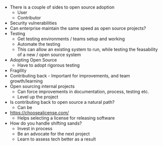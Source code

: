 - There is a couple of sides to open source adoption
  - User
  - Contributor
- Security vulnerabilities
- Can enterprise maintain the same speed as open source projects?
- Testing
  - Get testing environments / teams setup and working
  - Automate the testing
  - This can allow an existing system to run, while testing the feasability of a new / open source system
- Adopting Open Source
  - Have to adopt rigorous testing
- Fragility
- Contributing back - Important for improvements, and team growth/learning
- Open sourcing internal projects
  - Can force improvements in documentation, process, testing etc.
  - Level up the project
- Is contributing back to open source a natural path?
  - Can be
- https://choosealicense.com/
  - Helps selecting a license for releasing software
- How do you handle shifting sands?
  - Invest in process
  - Be an advocate for the next project
  - Learn to assess tech better as a result